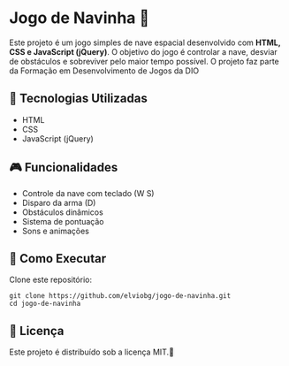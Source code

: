 # Jogo de Navinha 🚀  
Este projeto é um jogo simples de nave espacial desenvolvido com **HTML, CSS e JavaScript (jQuery)**. O objetivo do jogo é controlar a nave, desviar de obstáculos e sobreviver pelo maior tempo possível.
O projeto faz parte da Formação em Desenvolvimento de Jogos da DIO

## 📌 Tecnologias Utilizadas  
- HTML  
- CSS  
- JavaScript (jQuery)  

## 🎮 Funcionalidades  
- Controle da nave com teclado  (W S)
- Disparo da arma (D)
- Obstáculos dinâmicos  
- Sistema de pontuação  
- Sons e animações  

## 🚀 Como Executar  
Clone este repositório:  
```
git clone https://github.com/elviobg/jogo-de-navinha.git
cd jogo-de-navinha
```

## 📄 Licença
Este projeto é distribuído sob a licença MIT.🚀
